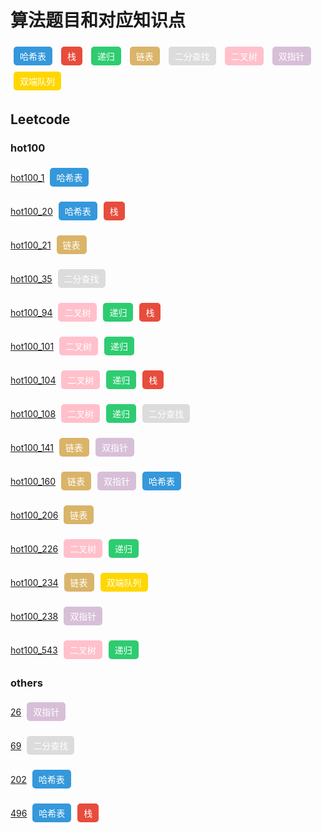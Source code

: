 # 算法题目和对应知识点 #
<style>
    .tag {
        display: inline-block;
        padding: 5px 10px;
        border-radius: 5px;
        margin: 5px;
        color: white;
        text-decoration: none;
        transition: background-color 0.3s;
    }

    .hash-table {
        background-color: #3498db; /* 蓝色 */
    }

    .hash-table:hover {
        background-color: #2980b9; /* 深蓝色 */
    }

    .stack {
        background-color: #e74c3c; /* 红色 */
    }

    .stack:hover {
        background-color: #c0392b; /* 深红色 */
    }

    .recursion {
        background-color: #2ecc71; /* 绿色 */
    }

    .recursion:hover {
        background-color: #27ae60; /* 深绿色 */
    }
    .linkedList {
        background-color: rgba(204,151,46,0.71); 
    }
    .linkedList:hover {
        background: darkgoldenrod;
    }
    .binarySearch {
        background: gainsboro;
    }
    .binarySearch:hover {
        background: darkgrey;
    }
    .binaryTree {
        background: pink;
    }
    .binaryTree:hover {
        background: hotpink;
    }
    .twoPointers {
        background: thistle;
    }
    .twoPointers:hover {
        background: plum;
    }
    .deque {
        background: gold;
    }
    .deque:hover {
        background: goldenrod;
    }
</style>

<span class="tag hash-table">哈希表</span>
<span class="tag stack">栈</span>
<span class="tag recursion">递归</span>
<span class="tag linkedList">链表</span>
<span class="tag binarySearch">二分查找</span>
<span class="tag binaryTree">二叉树</span>
<span class="tag twoPointers">双指针</span>
<span class="tag deque">双端队列</span>

## Leetcode ##
### hot100 ###
[hot100_1](https://github.com/August6676/Algorithm-Playground/blob/master/leetcode/hot100/hot100_1.cpp)
<span class="tag hash-table">哈希表</span>

[hot100_20](https://github.com/August6676/Algorithm-Playground/blob/master/leetcode/hot100/hot100_20.cpp)
<span class="tag hash-table">哈希表</span><span class="tag stack">栈</span>

[hot100_21](https://github.com/August6676/Algorithm-Playground/blob/master/leetcode/hot100/hot100_21.cpp)
<span class="tag linkedList">链表</span>

[hot100_35](https://github.com/August6676/Algorithm-Playground/blob/master/leetcode/hot100/hot100_35.cpp)
<span class="tag binarySearch">二分查找</span>

[hot100_94](https://github.com/August6676/Algorithm-Playground/blob/master/leetcode/hot100/hot100_94.cpp)
<span class="tag binaryTree">二叉树</span><span class="tag recursion">递归</span><span class="tag stack">栈</span>

[hot100_101](https://github.com/August6676/Algorithm-Playground/blob/master/leetcode/hot100/hot100_101.cpp)
<span class="tag binaryTree">二叉树</span><span class="tag recursion">递归</span>

[hot100_104](https://github.com/August6676/Algorithm-Playground/blob/master/leetcode/hot100/hot100_104.cpp)
<span class="tag binaryTree">二叉树</span><span class="tag recursion">递归</span><span class="tag stack">栈</span>

[hot100_108](https://github.com/August6676/Algorithm-Playground/blob/master/leetcode/hot100/hot100_108.cpp)
<span class="tag binaryTree">二叉树</span><span class="tag recursion">递归</span><span class="tag binarySearch">二分查找</span>

[hot100_141](https://github.com/August6676/Algorithm-Playground/blob/master/leetcode/hot100/hot100_141.cpp)
<span class="tag linkedList">链表</span><span class="tag twoPointers">双指针</span>

[hot100_160](https://github.com/August6676/Algorithm-Playground/blob/master/leetcode/hot100/hot100_160.cpp)
<span class="tag linkedList">链表</span><span class="tag twoPointers">双指针</span><span class="tag hash-table">哈希表</span>

[hot100_206](https://github.com/August6676/Algorithm-Playground/blob/master/leetcode/hot100/hot100_206.cpp)
<span class="tag linkedList">链表</span>

[hot100_226](https://github.com/August6676/Algorithm-Playground/blob/master/leetcode/hot100/hot100_226.cpp)
<span class="tag binaryTree">二叉树</span><span class="tag recursion">递归</span>

[hot100_234](https://github.com/August6676/Algorithm-Playground/blob/master/leetcode/hot100/hot100_234.cpp)
<span class="tag linkedList">链表</span><span class="tag deque">双端队列</span>

[hot100_238](https://github.com/August6676/Algorithm-Playground/blob/master/leetcode/hot100/hot100_238.cpp)
<span class="tag twoPointers">双指针</span>

[hot100_543](https://github.com/August6676/Algorithm-Playground/blob/master/leetcode/hot100/hot100_543.cpp)
<span class="tag binaryTree">二叉树</span><span class="tag recursion">递归</span>

### others ###
[26](https://github.com/August6676/Algorithm-Playground/blob/master/leetcode/26_removeDuplicates.cpp)
<span class="tag twoPointers">双指针</span>

[69](https://github.com/August6676/Algorithm-Playground/blob/master/leetcode/69_Sqrt_x.cpp)
<span class="tag binarySearch">二分查找</span>

[202](https://github.com/August6676/Algorithm-Playground/blob/master/leetcode/202_happy_number.cpp)
<span class="tag hash-table">哈希表</span>

[496](https://github.com/August6676/Algorithm-Playground/blob/master/leetcode/496_nextGreaterElement.cpp)
<span class="tag hash-table">哈希表</span><span class="tag stack">栈</span>

